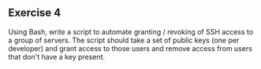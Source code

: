 ## Exercise 4

Using Bash, write a script to automate granting / revoking of SSH access to a group of servers.  The script should take a set of public keys (one per developer) and grant access to those users and remove access from users that don't have a key present.
